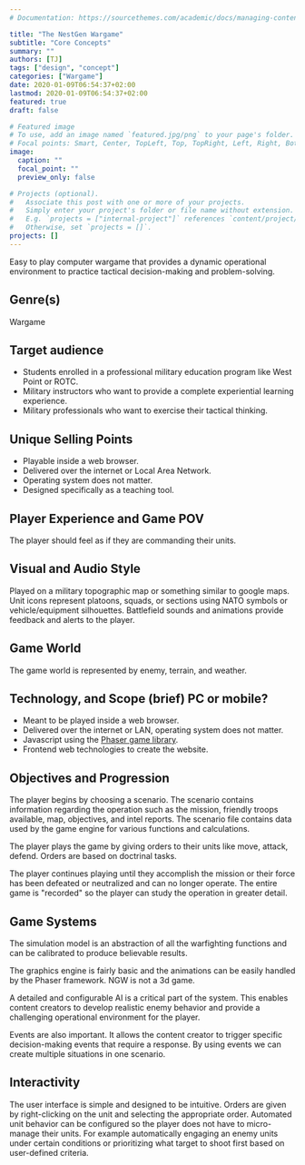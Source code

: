 ```yaml
---
# Documentation: https://sourcethemes.com/academic/docs/managing-content/

title: "The NestGen Wargame"
subtitle: "Core Concepts"
summary: ""
authors: [TJ]
tags: ["design", "concept"]
categories: ["Wargame"]
date: 2020-01-09T06:54:37+02:00
lastmod: 2020-01-09T06:54:37+02:00
featured: true
draft: false

# Featured image
# To use, add an image named `featured.jpg/png` to your page's folder.
# Focal points: Smart, Center, TopLeft, Top, TopRight, Left, Right, BottomLeft, Bottom, BottomRight.
image:
  caption: ""
  focal_point: ""
  preview_only: false

# Projects (optional).
#   Associate this post with one or more of your projects.
#   Simply enter your project's folder or file name without extension.
#   E.g. `projects = ["internal-project"]` references `content/project/deep-learning/index.md`.
#   Otherwise, set `projects = []`.
projects: []
---
```

Easy to play computer wargame that provides a dynamic operational environment to
practice tactical decision-making and problem-solving. 

## Genre(s)
Wargame

## Target audience
- Students enrolled in a professional military education program like West Point or ROTC. 
- Military instructors who want to provide a complete experiential learning experience. 
- Military professionals who want to exercise their tactical thinking.

## Unique Selling Points
- Playable inside a web browser.
- Delivered over the internet or Local Area Network.
- Operating system does not matter.
- Designed specifically as a teaching tool.

## Player Experience and Game POV
The player should feel as if they are commanding their units.

## Visual and Audio Style
Played on a military topographic map or something similar to google maps. Unit icons represent platoons, squads, or sections using NATO symbols or vehicle/equipment silhouettes. Battlefield sounds and animations provide feedback and alerts to the player.

## Game World 
The game world is represented by enemy, terrain, and weather. 

## Technology, and Scope (brief) PC or mobile?
- Meant to be played inside a web browser.
- Delivered over the internet or LAN, operating system does not matter.
- Javascript using the [Phaser game library](https://phaser.io/).
- Frontend web technologies to create the website.

## Objectives and Progression
The player begins by choosing a scenario. The scenario contains information regarding the operation such as the mission, friendly troops available, map, objectives, and intel reports. The scenario file contains data used by the game engine for various functions and calculations.

The player plays the game by giving orders to their units like move, attack, defend. Orders are based on doctrinal tasks.

The player continues playing until they accomplish the mission or their force has been defeated or neutralized and can no longer operate. The entire game is "recorded" so the player can study the operation in greater detail.

## Game Systems 
The simulation model is an abstraction of all the warfighting functions and can be calibrated to produce believable results.

The graphics engine is fairly basic and the animations can be easily handled by the Phaser framework. NGW is not a 3d game.

A detailed and configurable AI is a critical part of the system. This enables content creators to develop realistic enemy behavior and provide a challenging operational environment for the player.

Events are also important.  It allows the content creator to trigger specific decision-making events that require a response.  By using events we can create multiple situations in one scenario.  

## Interactivity
The user interface is simple and designed to be intuitive. Orders are given by right-clicking on the unit and selecting the appropriate order. Automated unit behavior can be configured so the player does not have to micro-manage their units. For example automatically engaging an enemy units under certain conditions or prioritizing what target to shoot first based on user-defined criteria.